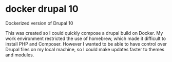 # docker drupal 10
 Dockerized version of Drupal 10

This was created so I could quickly compose a drupal build on Docker. My work environment restricted the use of homebrew, which made it difficult to install PHP and Composer. However I wanted to be able to have control over Drupal files on my local machine, so I could make updates faster to themes and modules.